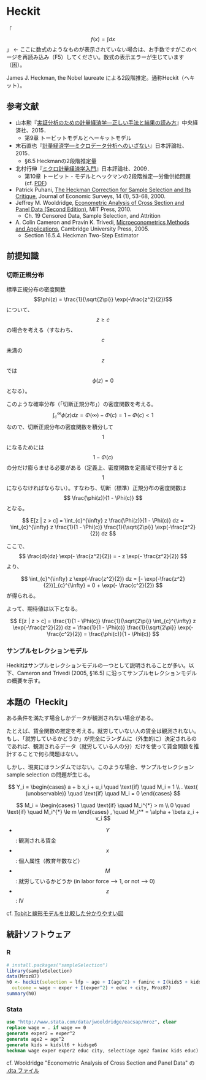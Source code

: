 # Heckit

「$$ f(x) = \int dx $$」 ← ここに数式のようなものが表示されていない場合は、お手数ですがこのページを再読み込み（F5）してください。数式の表示エラーが生じています（困）。

James J. Heckman, the Nobel laureate による2段階推定。通称Heckit（ヘキット）。

## 参考文献

* 山本勲『[実証分析のための計量経済学―正しい手法と結果の読み方](https://www.biz-book.jp/isbn/978-4-502-16811-6)』中央経済社、2015．
  * 第9章 トービットモデルとヘーキットモデル
* 末石直也『[計量経済学―ミクロデータ分析へのいざない](https://www.nippyo.co.jp/shop/book/6899.html)』日本評論社、2015．
  * §6.5 Heckmanの2段階推定量
* 北村行伸『[ミクロ計量経済学入門](https://www.nippyo.co.jp/shop/book/4146.html)』日本評論社、2009．
  * 第10章 トービット・モデルとヘックマンの2段階推定―労働供給問題 (cf. [PDF](http://www.ier.hit-u.ac.jp/~kitamura/lecture/Hit/08Statsys10.pdf))
* Patrick Puhani, [The Heckman Correction for Sample Selection and Its Critique](https://doi.org/10.1111/1467-6419.00104), Journal of Economic Surveys, 14 (1), 53-68, 2000.
* Jeffrey M. Wooldridge, [Econometric Analysis of Cross Section and Panel Data (Second Edition)](https://mitpress.mit.edu/books/econometric-analysis-cross-section-and-panel-data-second-edition), MIT Press, 2010.
  * Ch. 19 Censored Data, Sample Selection, and Attrition
* A. Colin Cameron and Pravin K. Trivedi, [Microeconometrics Methods and Applications](https://www.cambridge.org/core/books/microeconometrics/982158DE989697607C858068ED05C7B1), Cambridge University Press, 2005.
  * Section 16.5.4. Heckman Two-Step Estimator

## 前提知識

### 切断正規分布

標準正規分布の密度関数 $$\phi(z) = \frac{1}{\sqrt{2\pi}} \exp(-\frac{z^2}{2})$$ について、$$z \ge c$$ の場合を考える（すなわち、$$c$$ 未満の $$z$$ では $$\phi(z)=0$$ となる）。

このような確率分布（「切断正規分布」）の密度関数を考える。$$ \int_{c}^{\infty} \phi(z) dz = \Phi(\infty) - \Phi(c) = 1 - \Phi(c) < 1 $$ なので、切断正規分布の密度関数を積分して $$1$$ になるためには $$1 - \Phi(c)$$ の分だけ膨らませる必要がある（定義上、密度関数を定義域で積分すると $$1$$ にならなければならない）。すなわち、切断（標準）正規分布の密度関数は $$ \frac{\phi(z)}{1 - \Phi(c)} $$ となる。

$$ E[z | z > c]
 = \int_{c}^{\infty} z \frac{\Phi(z)}{1 - \Phi(c)} dz
 = \int_{c}^{\infty} z \frac{1}{1 - \Phi(c)} \frac{1}{\sqrt{2\pi}} \exp(-\frac{z^2}{2}) dz $$

ここで、$$ \frac{d}{dz} \exp(- \frac{z^2}{2}) = - z \exp(- \frac{z^2}{2}) $$ より、

$$ \int_{c}^{\infty} z \exp(-\frac{z^2}{2}) dz
 = [- \exp(-\frac{z^2}{2})]_{c}^{\infty}
 = 0 + \exp(- \frac{c^2}{2}) $$ が得られる。

よって、期待値は以下となる。

$$ E[z | z > c]
 = \frac{1}{1 - \Phi(c)} \frac{1}{\sqrt{2\pi}} \int_{c}^{\infty} z \exp(-\frac{z^2}{2}) dz
 = \frac{1}{1 - \Phi(c)} \frac{1}{\sqrt{2\pi}} \exp(- \frac{c^2}{2})
 = \frac{\phi(c)}{1 - \Phi(c)} $$

### サンプルセレクションモデル

Heckitはサンプルセレクションモデルの一つとして説明されることが多い。以下、Cameron and Trivedi (2005, §16.5) に沿ってサンプルセレクションモデルの概要を示す。

## 本題の「Heckit」

ある条件を満たす場合しかデータが観測されない場合がある。

たとえば、賃金関数の推定を考える。就労していない人の賃金は観測されない。もし、「就労しているかどうか」が完全にランダムに（外生的に）決定されるのであれば、観測されるデータ（就労している人の分）だけを使って賃金関数を推計することで何ら問題はない。

しかし、現実にはランダムではない。このような場合、サンプルセレクション sample selection の問題が生じる。

$$ Y_i = \begin{cases} a + b x_i + u_i \quad \text{if} \quad M_i = 1 \\ . \text{ (unobservable)} \quad \text{if} \quad M_i = 0 \end{cases} $$

$$ M_i = \begin{cases} 1 \quad \text{if} \quad M_i^{*} > m \\ 0 \quad \text{if} \quad M_i^{*} \le m \end{cases} , \quad M_i^* = \alpha + \beta z_i + v_i $$

* $$ Y $$: 観測される賃金
* $$ x $$: 個人属性（教育年数など）
* $$ M $$: 就労しているかどうか (in labor force --> 1, or not --> 0)
* $$ z $$: IV

cf. [Tobitと線形モデルを比較した分かりやすい図](https://www.researchgate.net/figure/Tobit-model-vs-OLS-Consistent-estimates-of-the-parameters-of-the-Tobit-model-may-be_fig2_255606959)

## 統計ソフトウェア

### R

```R
# install.packages("sampleSelection")
library(sampleSelection)
data(Mroz87)
h0 <- heckit(selection = lfp ~ age + I(age^2) + faminc + I(kids5 + kids618) + educ,
  outcome = wage ~ exper + I(exper^2) + educ + city, Mroz87)
summary(h0)
```

### Stata

```Stata
use "http://www.stata.com/data/jwooldridge/eacsap/mroz", clear
replace wage = . if wage == 0
generate exper2 = exper^2
generate age2 = age^2
generate kids = kidslt6 + kidsge6
heckman wage exper exper2 educ city, select(age age2 faminc kids educ)
```

cf. Wooldridge "Econometric Analysis of Cross Section and Panel Data" の [.dta ファイル](https://www.stata.com/texts/eacsap/)
